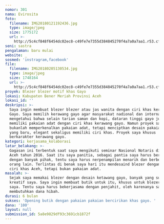 ```yaml
---
nomor: 301
nama: Evirosita
foto:
  filename: IMG20180121192436.jpg
  type: image/jpeg
  size: 1775172
  url: >-
    http://5c4cf848f6454dc02ec8-c49fe7e7355d384845270f4a7a0a7aa1.r53.cf2.rackcdn.com/8f45ae9b-1de3-4f80-80a6-879578341875/IMG20180121192436.jpg
seni: sastra
pengalaman: baru mulai
website: _
sosmed: 'instragram,facebook'
file:
  filename: IMG20180205130534.jpg
  type: image/jpeg
  size: 1748164
  url: >-
    http://5c4cf848f6454dc02ec8-c49fe7e7355d384845270f4a7a0a7aa1.r53.cf2.rackcdn.com/112262cb-c5ed-440c-80a1-b6e35e0ea697/IMG20180205130534.jpg
proyek: Blezer blezer motif khas Gayo
lokasi: Kabupaten Bener Meriah Provinsi Aceh
lokasi_id: ''
deskripsi: >-
  Saya ingin membuat blezer blezer atau jas wanita dengan ciri khas kerawang
  Gayo. Saya memilih kerawang gayo agar masyarakat nadional dan internasional
  mengetahui bahwa selain tarian saman dan kopi, dataran tinggi gayo juga
  memiliki pakaian adat dengan ciri khas kerawang gayo. Namun proyek saya ini
  bukanlah memperkenalkan pakaian adat, tetapi menciptkan desain pakaian kantor
  yang baru, elegant sekaligus memiliki ciri khas. Proyek saya khusus
  berkarakter kerawang gayo.
kategori: kerjasama_kolaborasi
latar_belakang: >-
  Gagasan ini terbentuk saat saya mengikuti seminar Nasional Notaris di Provinsi
  Aceh tahun 2016. Saat itu saya panitia, sebagai pantia saya harus bertemu
  dengan banyak pihak, tentu saya harus nerpenampilan menarik dan berbeda dari
  orang lain. Terlintas di benak saya hari itu mendesaind blezer dengan pakaian
  ciri khas Aceh, tetapi bukan pakaian adat.
masalah: >-
  Sejak saya memakai blezer dengan desain ketawang gayo, banyak yang suka ide
  kreatif saya. Saya ingin membuat butik untuk itu, khusus untuk blezer desain
  saya. Tentu saya harus bekerjasama dengan penjahit, oleh karenanya saya
  membutuhkan dana hibah.
durasi: 6 bulan
sukses: 'Opening butik dengan pakaian pakaian bercirikan khas gayo. '
dana: '100'
layout: null
submission_id: 5a8e9829df93c3691cb1872f
---
```

